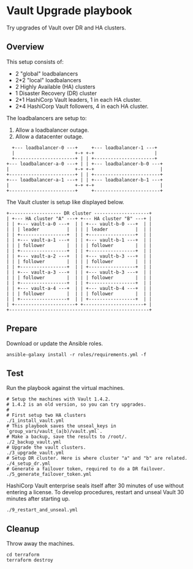 # Vault Upgrade playbook

Try upgrades of Vault over DR and HA clusters.

## Overview

This setup consists of:

- 2 "global" loadbalancers
- 2*2 "local" loadbalancers
- 2 Highly Available (HA) clusters
- 1 Disaster Recovery (DR) cluster
- 2*1 HashiCorp Vault leaders, 1 in each HA cluster.
- 2*4 HashiCorp Vault followers, 4 in each HA cluster.

The loadbalancers are setup to:

1. Allow a loadbalancer outage.
2. Allow a datacenter outage.

```text
  +--- loadbalancer-0 ---+     +--- loadbalancer-1 ---+
  |                      +-+ +-+                      |
  +----------------------+ | | +----------------------+
+--- loadbalancer-a-0 ---+ | | +--- loadbalancer-b-0 ---+
|                        +-+ +-+                        |
+------------------------+ | | +------------------------+
+--- loadbalancer-a-1 ---+ | | +--- loadbalancer-b-1 ---+
|                        +-+ +-+                        |
+------------------------+     +------------------------+
```

The Vault cluster is setup like displayed below.

```text
+------------------- DR cluster --------------------+
| +--- HA cluster "A" ---+ +--- HA cluster "B" ---+ |
| | +--- vault-a-0 ---+  | | +--- vault-b-0 ---+  | |
| | | leader          |  | | | leader          |  | |
| | +-----------------+  | | +-----------------+  | |
| | +--- vault-a-1 ---+  | | +--- vault-b-1 ---+  | |
| | | follower        |  | | | follower        |  | |
| | +-----------------+  | | +-----------------+  | |
| | +--- vault-a-2 ---+  | | +--- vault-b-3 ---+  | |
| | | follower        |  | | | follower        |  | |
| | +-----------------+  | | +-----------------+  | |
| | +--- vault-a-3 ---+  | | +--- vault-b-3 ---+  | |
| | | follower        |  | | | follower        |  | |
| | +-----------------+  | | +-----------------+  | |
| | +--- vault-a-4 ---+  | | +--- vault-b-4 ---+  | |
| | | follower        |  | | | follower        |  | |
| | +-----------------+  | | +-----------------+  | |
| +----------------------+ +----------------------+ |
+---------------------------------------------------+
```

## Prepare

Download or update the Ansible roles.

```shell
ansible-galaxy install -r roles/requirements.yml -f
```

## Test

Run the playbook against the virtual machines.

```shell
# Setup the machines with Vault 1.4.2.
# 1.4.2 is an old version, so you can try upgrades.
#
# First setup two HA clusters
./1_install_vault.yml
# This playbook saves the unseal_keys in `group_vars/vault_(a|b)/vault.yml`.
# Make a backup, save the results to /root/.
./2_backup_vault.yml
# Upgrade the vault clusters.
./3_upgrade_vault.yml
# Setup DR cluster. Here is where cluster "a" and "b" are related.
./4_setup_dr.yml
# Generate a failover token, required to do a DR failover.
./5_generate_failover_token.yml
```

HashiCorp Vault enterprise seals itself after 30 minutes of use without
entering a license. To develop procedures, restart and unseal Vault 30
minutes after starting up.

```shell
./9_restart_and_unseal.yml
```

## Cleanup

Throw away the machines.

```shell
cd terraform
terraform destroy
```
